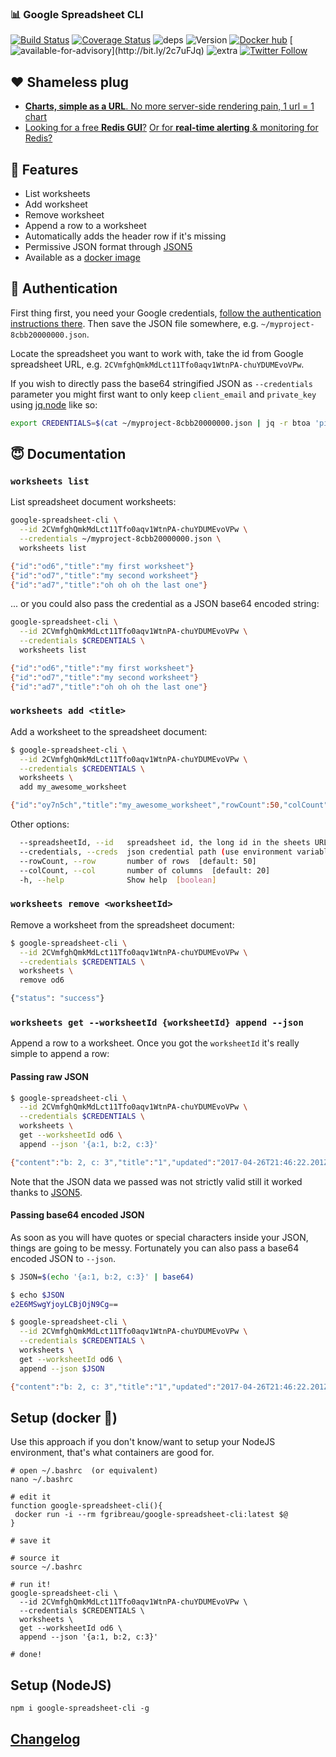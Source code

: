 ### 📊 Google Spreadsheet CLI

[![Build Status](https://img.shields.io/circleci/project/FGRibreau/google-spreadsheet-cli.svg)](https://circleci.com/gh/FGRibreau/google-spreadsheet-cli/)
[![Coverage Status](https://img.shields.io/coveralls/FGRibreau/google-spreadsheet-cli/master.svg)](https://coveralls.io/github/FGRibreau/google-spreadsheet-cli?branch=master)
![deps](https://img.shields.io/david/fgribreau/google-spreadsheet-cli.svg?style=flat) ![Version](https://img.shields.io/npm/v/google-spreadsheet-cli.svg?style=flat) [![Docker hub](https://img.shields.io/docker/pulls/fgribreau/google-spreadsheet-cli.svg)](https://hub.docker.com/r/fgribreau/google-spreadsheet-cli/) [![available-for-advisory](https://img.shields.io/badge/available%20for%20consulting%20advisory-yes-ff69b4.svg?)](http://bit.ly/2c7uFJq) ![extra](https://img.shields.io/badge/actively%20maintained-yes-ff69b4.svg) [![Twitter Follow](https://img.shields.io/twitter/follow/fgribreau.svg?style=flat)](https://twitter.com/FGRibreau)


## ❤️ Shameless plug

- [**Charts, simple as a URL**. No more server-side rendering pain, 1 url = 1 chart](https://image-charts.com)
- [Looking for a free **Redis GUI**?](http://redsmin.com) [Or for **real-time alerting** & monitoring for Redis?](http://redsmin.com)

## 📢 Features

- List worksheets
- Add worksheet
- Remove worksheet
- Append a row to a worksheet
- Automatically adds the header row if it's missing
- Permissive JSON format through [JSON5](http://json5.org/)
- Available as a [docker image](https://hub.docker.com/r/fgribreau/google-spreadsheet-cli/)

## 🎩 Authentication

First thing first, you need your Google credentials, [follow the authentication instructions there](https://github.com/theoephraim/node-google-spreadsheet#service-account-recommended-method). Then save the JSON file somewhere, e.g. `~/myproject-8cbb20000000.json`.

Locate the spreadsheet you want to work with, take the id from Google spreadsheet URL, e.g. `2CVmfghQmkMdLct11Tfo0aqv1WtnPA-chuYDUMEvoVPw`.

If you wish to directly pass the base64 stringified JSON as `--credentials` parameter you might first want to only keep `client_email` and `private_key` using [jq.node](https://github.com/FGRibreau/jq.node) like so:

```bash
export CREDENTIALS=$(cat ~/myproject-8cbb20000000.json | jq -r btoa 'pick(["client_email", "private_key"]) | JSON.stringify | btoa')
```

## 😇 Documentation

### `worksheets list`

List spreadsheet document worksheets:

```bash
google-spreadsheet-cli \
  --id 2CVmfghQmkMdLct11Tfo0aqv1WtnPA-chuYDUMEvoVPw \
  --credentials ~/myproject-8cbb20000000.json \
  worksheets list

{"id":"od6","title":"my first worksheet"}
{"id":"od7","title":"my second worksheet"}
{"id":"ad7","title":"oh oh oh the last one"}
```

... or you could also pass the credential as a JSON base64 encoded string:

```bash
google-spreadsheet-cli \
  --id 2CVmfghQmkMdLct11Tfo0aqv1WtnPA-chuYDUMEvoVPw \
  --credentials $CREDENTIALS \
  worksheets list

{"id":"od6","title":"my first worksheet"}
{"id":"od7","title":"my second worksheet"}
{"id":"ad7","title":"oh oh oh the last one"}
```

### `worksheets add <title>`

Add a worksheet to the spreadsheet document:

```bash
$ google-spreadsheet-cli \
  --id 2CVmfghQmkMdLct11Tfo0aqv1WtnPA-chuYDUMEvoVPw \
  --credentials $CREDENTIALS \
  worksheets \
  add my_awesome_worksheet

{"id":"oy7n5ch","title":"my_awesome_worksheet","rowCount":50,"colCount":20,"url":"https://spreadsheets.google.com/feeds/worksheets/2CVmfghQmkMdLct11Tfo0aqv1WtnPA-chuYDUMEvoVPw/oy7n5ch"}
```

Other options:

```bash
  --spreadsheetId, --id   spreadsheet id, the long id in the sheets URL  [required]
  --credentials, --creds  json credential path (use environment variable to specify a JSON stringified credential in base64)  [required]
  --rowCount, --row       number of rows  [default: 50]
  --colCount, --col       number of columns  [default: 20]
  -h, --help              Show help  [boolean]
```

### `worksheets remove <worksheetId>`

Remove a worksheet from the spreadsheet document:

```bash
$ google-spreadsheet-cli \
  --id 2CVmfghQmkMdLct11Tfo0aqv1WtnPA-chuYDUMEvoVPw \
  --credentials $CREDENTIALS \
  worksheets \
  remove od6

{"status": "success"}
```

### `worksheets get --worksheetId {worksheetId} append --json`

Append a row to a worksheet. Once you got the `worksheetId` it's really simple to append a row:

#### Passing raw JSON

```bash
$ google-spreadsheet-cli \
  --id 2CVmfghQmkMdLct11Tfo0aqv1WtnPA-chuYDUMEvoVPw \
  --credentials $CREDENTIALS \
  worksheets \
  get --worksheetId od6 \
  append --json '{a:1, b:2, c:3}'

{"content":"b: 2, c: 3","title":"1","updated":"2017-04-26T21:46:22.201Z","id":"https://spreadsheets.google.com/feeds/list/2CVmfghQmkMdLct11Tfo0aqv1WtnPA-chuYDUMEvoVPw/od6/cpzh4"}
```

Note that the JSON data we passed was not strictly valid still it worked thanks to [JSON5](https://json5.org).

#### Passing base64 encoded JSON

As soon as you will have quotes or special characters inside your JSON, things are going to be messy. Fortunately you can also pass a base64 encoded JSON to `--json`.

```bash
$ JSON=$(echo '{a:1, b:2, c:3}' | base64)

$ echo $JSON
e2E6MSwgYjoyLCBjOjN9Cg==

$ google-spreadsheet-cli \
  --id 2CVmfghQmkMdLct11Tfo0aqv1WtnPA-chuYDUMEvoVPw \
  --credentials $CREDENTIALS \
  worksheets \
  get --worksheetId od6 \
  append --json $JSON

{"content":"b: 2, c: 3","title":"1","updated":"2017-04-26T21:46:22.201Z","id":"https://spreadsheets.google.com/feeds/list/2CVmfghQmkMdLct11Tfo0aqv1WtnPA-chuYDUMEvoVPw/od6/cpzh4"}
```

## Setup (docker 🐳)

Use this approach if you don't know/want to setup your NodeJS environment, that's what containers are good for.

```shell
# open ~/.bashrc  (or equivalent)
nano ~/.bashrc

# edit it
function google-spreadsheet-cli(){
 docker run -i --rm fgribreau/google-spreadsheet-cli:latest $@
}

# save it

# source it
source ~/.bashrc

# run it!
google-spreadsheet-cli \
  --id 2CVmfghQmkMdLct11Tfo0aqv1WtnPA-chuYDUMEvoVPw \
  --credentials $CREDENTIALS \
  worksheets \
  get --worksheetId od6 \
  append --json '{a:1, b:2, c:3}'

# done!
```

## Setup (NodeJS)

```
npm i google-spreadsheet-cli -g
```

## [Changelog](/CHANGELOG.md)
